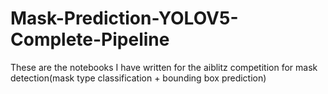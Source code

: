 # Mask-Prediction-YOLOV5-Complete-Pipeline

These are the notebooks I have written for the aiblitz competition for mask detection(mask type classification + bounding box prediction)
